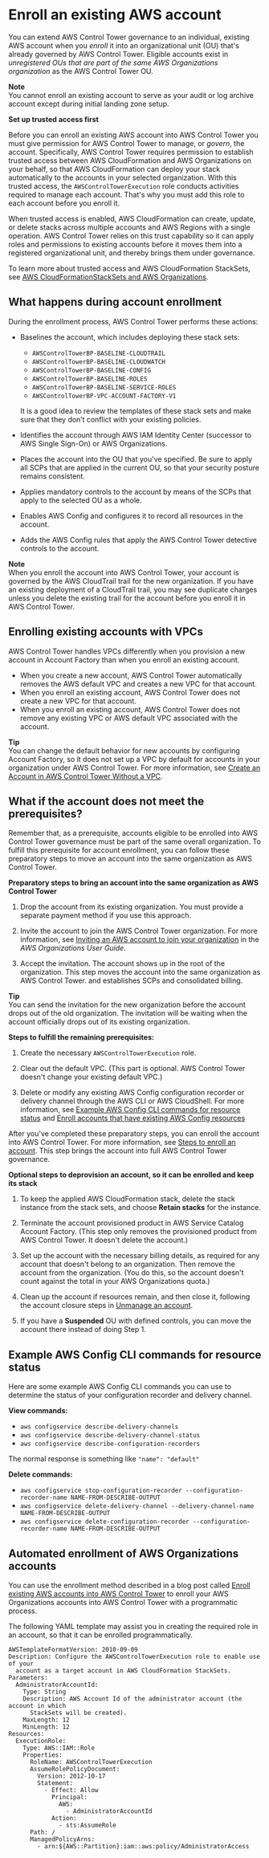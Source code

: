# Enroll an existing AWS account<a name="enroll-account"></a>

You can extend AWS Control Tower governance to an individual, existing AWS account when you *enroll* it into an organizational unit \(OU\) that's already governed by AWS Control Tower\. Eligible accounts exist in *unregistered OUs that are part of the same AWS Organizations organization* as the AWS Control Tower OU\. 

**Note**  
You cannot enroll an existing account to serve as your audit or log archive account except during initial landing zone setup\.

**Set up trusted access first**

Before you can enroll an existing AWS account into AWS Control Tower you must give permission for AWS Control Tower to manage, or *govern*, the account\. Specifically, AWS Control Tower requires permission to establish trusted access between AWS CloudFormation and AWS Organizations on your behalf, so that AWS CloudFormation can deploy your stack automatically to the accounts in your selected organization\. With this trusted access, the `AWSControlTowerExecution` role conducts activities required to manage each account\. That's why you must add this role to each account before you enroll it\.

 When trusted access is enabled, AWS CloudFormation can create, update, or delete stacks across multiple accounts and AWS Regions with a single operation\. AWS Control Tower relies on this trust capability so it can apply roles and permissions to existing accounts before it moves them into a registered organizational unit, and thereby brings them under governance\.

To learn more about trusted access and AWS CloudFormation StackSets, see [AWS CloudFormationStackSets and AWS Organizations](https://docs.aws.amazon.com/organizations/latest/userguide/services-that-can-integrate-cloudformation.html)\. 

## What happens during account enrollment<a name="what-happens-during-account-enrollment"></a>

During the enrollment process, AWS Control Tower performs these actions:
+ Baselines the account, which includes deploying these stack sets:
  + `AWSControlTowerBP-BASELINE-CLOUDTRAIL`
  + `AWSControlTowerBP-BASELINE-CLOUDWATCH`
  + `AWSControlTowerBP-BASELINE-CONFIG`
  + `AWSControlTowerBP-BASELINE-ROLES`
  + `AWSControlTowerBP-BASELINE-SERVICE-ROLES`
  + `AWSControlTowerBP-VPC-ACCOUNT-FACTORY-V1`

  It is a good idea to review the templates of these stack sets and make sure that they don’t conflict with your existing policies\.
+ Identifies the account through AWS IAM Identity Center \(successor to AWS Single Sign\-On\) or AWS Organizations\.
+ Places the account into the OU that you've specified\. Be sure to apply all SCPs that are applied in the current OU, so that your security posture remains consistent\.
+ Applies mandatory controls to the account by means of the SCPs that apply to the selected OU as a whole\.
+ Enables AWS Config and configures it to record all resources in the account\.
+ Adds the AWS Config rules that apply the AWS Control Tower detective controls to the account\.

**Note**  
When you enroll the account into AWS Control Tower, your account is governed by the AWS CloudTrail trail for the new organization\. If you have an existing deployment of a CloudTrail trail, you may see duplicate charges unless you delete the existing trail for the account before you enroll it in AWS Control Tower\.

## Enrolling existing accounts with VPCs<a name="enroll-existing-accounts-with-vpcs"></a>

AWS Control Tower handles VPCs differently when you provision a new account in Account Factory than when you enroll an existing account\.
+ When you create a new account, AWS Control Tower automatically removes the AWS default VPC and creates a new VPC for that account\.
+ When you enroll an existing account, AWS Control Tower does not create a new VPC for that account\.
+ When you enroll an existing account, AWS Control Tower does not remove any existing VPC or AWS default VPC associated with the account\.

**Tip**  
You can change the default behavior for new accounts by configuring Account Factory, so it does not set up a VPC by default for accounts in your organization under AWS Control Tower\. For more information, see [Create an Account in AWS Control Tower Without a VPC](configure-without-vpc.md#create-without-vpc)\.

## What if the account does not meet the prerequisites?<a name="fulfill-prerequisites"></a>

 Remember that, as a prerequisite, accounts eligible to be enrolled into AWS Control Tower governance must be part of the same overall organization\. To fulfill this prerequisite for account enrollment, you can follow these preparatory steps to move an account into the same organization as AWS Control Tower\. 

**Preparatory steps to bring an account into the same organization as AWS Control Tower**

1.  Drop the account from its existing organization\. You must provide a separate payment method if you use this approach\. 

1.  Invite the account to join the AWS Control Tower organization\. For more information, see [Inviting an AWS account to join your organization](https://docs.aws.amazon.com/organizations/latest/userguide/orgs_manage_accounts_invites.html) in the *AWS Organizations User Guide*\. 

1.  Accept the invitation\. The account shows up in the root of the organization\. This step moves the account into the same organization as AWS Control Tower\. and establishes SCPs and consolidated billing\. 

**Tip**  
 You can send the invitation for the new organization before the account drops out of the old organization\. The invitation will be waiting when the account officially drops out of its existing organization\. 

**Steps to fulfill the remaining prerequisites:**

1.  Create the necessary `AWSControlTowerExecution` role\. 

1.  Clear out the default VPC\. \(This part is optional\. AWS Control Tower doesn't change your existing default VPC\.\) 

1.  Delete or modify any existing AWS Config configuration recorder or delivery channel through the AWS CLI or AWS CloudShell\. For more information, see [Example AWS Config CLI commands for resource status](#example-config-cli-commands) and [Enroll accounts that have existing AWS Config resources](existing-config-resources.md) 

 After you've completed these preparatory steps, you can enroll the account into AWS Control Tower\. For more information, see [Steps to enroll an account](quick-account-provisioning.md#enrollment-steps)\. This step brings the account into full AWS Control Tower governance\. 

**Optional steps to deprovision an account, so it can be enrolled and keep its stack**

1.  To keep the applied AWS CloudFormation stack, delete the stack instance from the stack sets, and choose **Retain stacks** for the instance\. 

1.  Terminate the account provisioned product in AWS Service Catalog Account Factory\. \(This step only removes the provisioned product from AWS Control Tower\. It doesn't delete the account\.\) 

1.  Set up the account with the necessary billing details, as required for any account that doesn't belong to an organization\. Then remove the account from the organization\. \(You do this, so the account doesn't count against the total in your AWS Organizations quota\.\) 

1.  Clean up the account if resources remain, and then close it, following the account closure steps in [Unmanage an account](unmanage-account.md)\. 

1.  If you have a **Suspended** OU with defined controls, you can move the account there instead of doing Step 1\. 

## Example AWS Config CLI commands for resource status<a name="example-config-cli-commands"></a>

Here are some example AWS Config CLI commands you can use to determine the status of your configuration recorder and delivery channel\.

**View commands:**
+ `aws configservice describe-delivery-channels`
+ `aws configservice describe-delivery-channel-status`
+ `aws configservice describe-configuration-recorders`

The normal response is something like `"name": "default"`

**Delete commands:**
+ `aws configservice stop-configuration-recorder --configuration-recorder-name NAME-FROM-DESCRIBE-OUTPUT`
+ `aws configservice delete-delivery-channel --delivery-channel-name NAME-FROM-DESCRIBE-OUTPUT`
+ `aws configservice delete-configuration-recorder --configuration-recorder-name NAME-FROM-DESCRIBE-OUTPUT`

## Automated enrollment of AWS Organizations accounts<a name="automated-account-enrollment"></a>

You can use the enrollment method described in a blog post called [Enroll existing AWS accounts into AWS Control Tower](http://aws.amazon.com/blogs/architecture/field-notes-enroll-existing-aws-accounts-into-aws-control-tower) to enroll your AWS Organizations accounts into AWS Control Tower with a programmatic process\.

The following YAML template may assist you in creating the required role in an account, so that it can be enrolled programmatically\.

```
AWSTemplateFormatVersion: 2010-09-09
Description: Configure the AWSControlTowerExecution role to enable use of your
  account as a target account in AWS CloudFormation StackSets.
Parameters:
  AdministratorAccountId:
    Type: String
    Description: AWS Account Id of the administrator account (the account in which
      StackSets will be created).
    MaxLength: 12
    MinLength: 12
Resources:
  ExecutionRole:
    Type: AWS::IAM::Role
    Properties:
      RoleName: AWSControlTowerExecution
      AssumeRolePolicyDocument:
        Version: 2012-10-17
        Statement:
          - Effect: Allow
            Principal:
              AWS:
                - AdministratorAccountId
            Action:
              - sts:AssumeRole
      Path: /
      ManagedPolicyArns:
        - arn:${AWS::Partition}:iam::aws:policy/AdministratorAccess
```